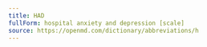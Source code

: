 ```yaml
---
title: HAD
fullForm: hospital anxiety and depression [scale]
source: https://openmd.com/dictionary/abbreviations/h
---
```

